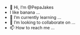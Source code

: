 - 👋 Hi, I’m @PepaJakes
- I like banana ...
- 🌱 I’m currently learning ...
- 💞️ I’m looking to collaborate on ...
- 📫 How to reach me ...

<!---
PepaJakes/PepaJakes is a ✨ special ✨ repository because its `README.md` (this file) appears on your GitHub profile.
You can click the Preview link to take a look at your changes.
--->
